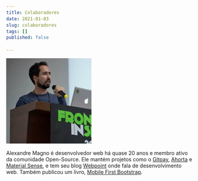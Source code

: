 ```yaml
---
title: Colaboradores
date: 2021-01-03
slug: colaboradores
tags: []
published: false

---
```

![Alexandre Magno é desenvolvedor web há mais de 20 anos e ativo na comunidade open-source](/88840.jpg "Alexandre Magno")

Alexandre Magno é desenvolvedor web há quase 20 anos e membro ativo da comunidade Open-Source. Ele mantém projetos como o [Gitpay](https://gitpay.me "Gitpay"), [Ahorta](ahorta.io "Ahorta") e [Material Sense](https://github.com/alexanmtz/material-sense "Material Sense"), e tem seu blog [Webpoint](https://alexandremagno.net "Blog do Alexandre Magno - Webpoint") onde fala de desenvolvimento web. Também publicou um livro, [Mobile First Bootstrap](https://www.packtpub.com/product/mobile-first-bootstrap/9781783285792 "Livro do Mobile First Bootstrap").